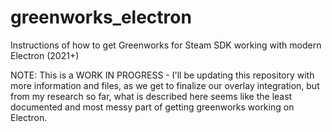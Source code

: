 # greenworks_electron
Instructions of how to get Greenworks for Steam SDK working with modern Electron (2021+)

 NOTE: This is a WORK IN PROGRESS - I'll be updating this repository with more information and files, as we get to finalize our overlay integration, but from my research so far, what is described here seems like the least documented and most messy part of getting greenworks working on Electron.
